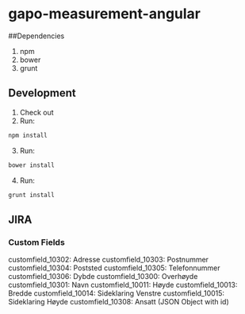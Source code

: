 # gapo-measurement-angular

##Dependencies

1. npm
2. bower
3. grunt

## Development

1. Check out
2. Run: 
```bash
npm install
```
3. Run:
```bash
bower install
```
4. Run:
```bash
grunt install
```

## JIRA

### Custom Fields

customfield_10302: Adresse
customfield_10303: Postnummer
customfield_10304: Poststed
customfield_10305: Telefonnummer
customfield_10306: Dybde
customfield_10300: Overhøyde
customfield_10301: Navn
customfield_10011: Høyde
customfield_10013: Bredde
customfield_10014: Sideklaring Venstre
customfield_10015: Sideklaring Høyde
customfield_10308: Ansatt (JSON Object with id)
